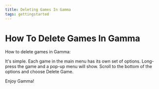 ```yaml
---
title: Deleting Games In Gamma
tags: gettingstarted
---
```


# How To Delete Games In Gamma

How to delete games in Gamma:


It's simple. Each game in the main menu has its own set of options. Long-press the game and a pop-up menu will show. Scroll to the bottom of the options and choose Delete Game.


Enjoy Gamma!